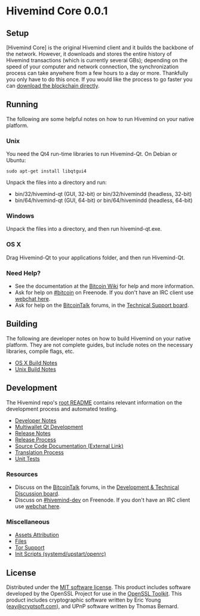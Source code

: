 Hivemind Core 0.0.1
=====================

Setup
---------------------
[Hivemind Core] is the original Hivemind client and it builds the backbone of the network. However, it downloads and stores the entire history of Hivemind transactions (which is currently several GBs); depending on the speed of your computer and network connection, the synchronization process can take anywhere from a few hours to a day or more. Thankfully you only have to do this once. If you would like the process to go faster you can [download the blockchain directly](bootstrap.md).

Running
---------------------
The following are some helpful notes on how to run Hivemind on your native platform.

### Unix

You need the Qt4 run-time libraries to run Hivemind-Qt. On Debian or Ubuntu:

	sudo apt-get install libqtgui4

Unpack the files into a directory and run:

- bin/32/hivemind-qt (GUI, 32-bit) or bin/32/hivemindd (headless, 32-bit)
- bin/64/hivemind-qt (GUI, 64-bit) or bin/64/hivemindd (headless, 64-bit)



### Windows

Unpack the files into a directory, and then run hivemind-qt.exe.

### OS X

Drag Hivemind-Qt to your applications folder, and then run Hivemind-Qt.

### Need Help?

* See the documentation at the [Bitcoin Wiki](https://en.bitcoin.it/wiki/Main_Page)
for help and more information.
* Ask for help on [#bitcoin](http://webchat.freenode.net?channels=bitcoin) on Freenode. If you don't have an IRC client use [webchat here](http://webchat.freenode.net?channels=bitcoin).
* Ask for help on the [BitcoinTalk](https://bitcointalk.org/) forums, in the [Technical Support board](https://bitcointalk.org/index.php?board=4.0).

Building
---------------------
The following are developer notes on how to build Hivemind on your native platform. They are not complete guides, but include notes on the necessary libraries, compile flags, etc.

- [OS X Build Notes](build-osx.md)
- [Unix Build Notes](build-unix.md)

Development
---------------------
The Hivemind repo's [root README](https://github.com/hivemind/hivemind/blob/master/README.md) contains relevant information on the development process and automated testing.

- [Developer Notes](developer-notes.md)
- [Multiwallet Qt Development](multiwallet-qt.md)
- [Release Notes](release-notes.md)
- [Release Process](release-process.md)
- [Source Code Documentation (External Link)](https://dev.visucore.com/bitcoin/doxygen/)
- [Translation Process](translation_process.md)
- [Unit Tests](unit-tests.md)

### Resources
* Discuss on the [BitcoinTalk](https://bitcointalk.org/) forums, in the [Development & Technical Discussion board](https://bitcointalk.org/index.php?board=6.0).
* Discuss on [#hivemind-dev](http://webchat.freenode.net/?channels=hivemind) on Freenode. If you don't have an IRC client use [webchat here](http://webchat.freenode.net/?channels=hivemind-dev).

### Miscellaneous
- [Assets Attribution](assets-attribution.md)
- [Files](files.md)
- [Tor Support](tor.md)
- [Init Scripts (systemd/upstart/openrc)](init.md)

License
---------------------
Distributed under the [MIT software license](http://www.opensource.org/licenses/mit-license.php).
This product includes software developed by the OpenSSL Project for use in the [OpenSSL Toolkit](https://www.openssl.org/). This product includes
cryptographic software written by Eric Young ([eay@cryptsoft.com](mailto:eay@cryptsoft.com)), and UPnP software written by Thomas Bernard.
